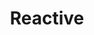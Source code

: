 ---
title: Reactive
type: partner
draft: false
category: community
logo: /images/partners/reactive-amsterdam.png
website: https://www.meetup.com/Reactive-Amsterdam/
---